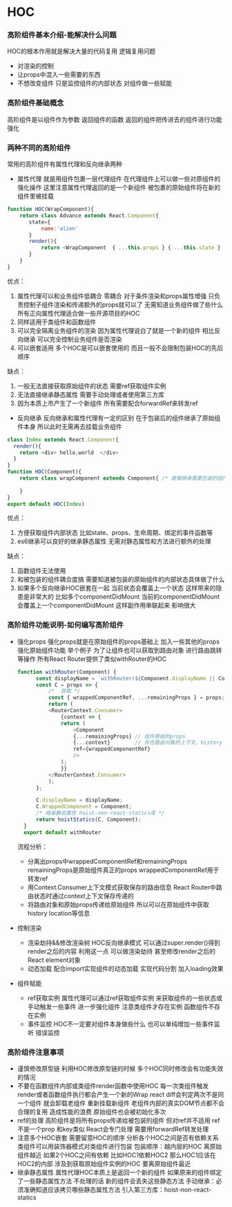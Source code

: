 # HOC  

### 高阶组件基本介绍-能解决什么问题  
HOC的根本作用就是解决大量的代码复用 逻辑复用问题  
- 对渲染的控制  
- 让props中混入一些需要的东西
- 不想改变组件 只是监控组件的内部状态 对组件做一些赋能

### 高阶组件基础概念
高阶组件是以组件作为参数 返回组件的函数 返回的组件把传进去的组件进行功能强化

### 两种不同的高阶组件  
常用的高阶组件有属性代理和反向继承两种

- 属性代理
  就是用组件包裹一层代理组件 在代理组件上可以做一些对原组件的强化操作
  这里注意属性代理返回的是一个新组件 被包裹的原始组件将在新的组件里被挂载
```javascript
function HOC(WrapComponent){
    return class Advance extends React.Component{
       state={
           name:'alien'
       }
       render(){
           return <WrapComponent  { ...this.props } { ...this.state }  />
       }
    }
}
```
优点：
1. 属性代理可以和业务组件低耦合 零耦合 对于条件渲染和props属性增强 只负责控制子组件渲染和传递额外的props就可以了 无需知道业务组件做了些什么 所有正向属性代理适合做一些开源项目的HOC
2. 同样适用于类组件和函数组件
3. 可以完全隔离业务组件的渲染 因为属性代理说白了就是一个新的组件 相比反向继承 可以完全控制业务组件是否渲染
4. 可以嵌套适用 多个HOC是可以嵌套使用的 而且一般不会限制包装HOC的先后顺序

缺点：
1. 一般无法直接获取原始组件的状态 需要ref获取组件实例
2. 无法直接继承静态属性 需要手动处理或者使用第三方库
3. 因为本质上市产生了一个新组件 所有需要配合forwardRef来转发ref

- 反向继承
  反向继承和属性代理有一定的区别 在于包装后的组件继承了原始组件本身 所以此时无需再去挂载业务组件
```javascript
class Index extends React.Component{
  render(){
    return <div> hello,world  </div>
  }
}
function HOC(Component){
    return class wrapComponent extends Component{ /* 直接继承需要包装的组件 */
        
    }
}
export default HOC(Index) 
```
优点：
1. 方便获取组件内部状态 比如state、props、生命周期、绑定的事件函数等
2. es6继承可以良好的继承静态属性 无需对静态属性和方法进行额外的处理

缺点：
1. 函数组件无法使用
2. 和被包装的组件耦合度搞 需要知道被包装的原始组件的内部状态具体做了什么
3. 如果多个反向继承HOC嵌套在一起 当前状态会覆盖上一个状态 这样带来的隐患是非常大的 比如多个componentDidMount 当前的componentDidMount会覆盖上一个componentDidMount 这样副作用串联起来 影响很大

### 高阶组件功能说明-如何编写高阶组件

- 强化props
  强化props就是在原始组件的props基础上 加入一些其他的props 强化原始组件功能 举个例子 为了让组件也可以获取到路由对象 进行路由跳转等操作 所有React Router提供了类似withRouter的HOC
  ```javascript
  function withRouter(Component) {
        const displayName = `withRouter(${Component.displayName || Component.name})`;
        const C = props => {
            /*  获取 */
            const { wrappedComponentRef, ...remainingProps } = props;
            return (
            <RouterContext.Consumer>
                {context => {
                return (
                    <Component
                    {...remainingProps} // 组件原始的props 
                    {...context}        // 存在路由对象的上下文，history  location 等 
                    ref={wrappedComponentRef}
                    />
                );
                }}
            </RouterContext.Consumer>
            );
        };

        C.displayName = displayName;
        C.WrappedComponent = Component;
        /* 继承静态属性 hoist-non-react-statics库 */
        return hoistStatics(C, Component);
    }
    export default withRouter
  ```
  流程分析：
  - 分离出props中wrappedComponentRef和remainingProps remainingProps是原始组件真正的props wrappedComponentRef用于转发ref
  - 用Context.Consumer上下文模式获取保存的路由信息 React Router中路由状态时通过context上下文保存传递的
  - 将路由对象和原始props传递给原始组件 所以可以在原始组件中获取history location等信息

- 控制渲染
  - 渲染劫持&&修改渲染树
    HOC反向继承模式 可以通过super.render()得到render之后的内容 利用这一点 可以做渲染劫持 甚至修改render之后的React element对象
  - 动态加载
    配合import实现组件的动态加载 实现代码分割 加入loading效果
- 组件赋能
  - ref获取实例
    属性代理可以通过ref获取组件实例 来获取组件的一些状态或手动触发一些事件 进一步强化组件 注意类组件才存在实例 函数组件不存在实例
  - 事件监控
    HOC不一定要对组件本身做些什么 也可以单纯增加一些事件监听 错误监控

### 高阶组件注意事项
- 谨慎修改原型链
  利用HOC修改原型链的时候 多个HOC同时修改会有功能失效的情况
- 不要在函数组件内部或类组件render函数中使用HOC
  每一次类组件触发render或者函数组件执行都会产生一个新的Wrap react diff会判定两次不是同一个组件 就会卸载老组件 重新挂载新组件 老组件内部的真实DOM节点都不会合理的复用 造成性能的浪费 原始组件也会被初始化多次
- ref的处理
  高阶组件是将所有props传递给被包装的组件 但对ref并不适用 ref不是一个prop 和key类似 React会专门处理 需要用forwardRef转发处理
- 注意多个HOC嵌套
  需要留意HOC的顺序 分析各个HOC之间是否有依赖关系
  类组件可以用装饰器模式对类组件进行包装
  包装顺序：越内层的HOC 离原始组件越近
  如果2个HOC之间有依赖 比如HOC1依赖HOC2 那么HOC1应该在HOC2的内部
  涉及到获取原始组件实例的HOC 要离原始组件最近
- 继承静态属性
  属性代理HOC本质上是返回一个新的组件 如果原来的组件绑定了一些静态属性方法 不处理的话 新的组件会丢失这些静态方法
  手动继承：必须准确知道应该拷贝哪些静态属性方法
  引入第三方库：hoist-non-react-statics
